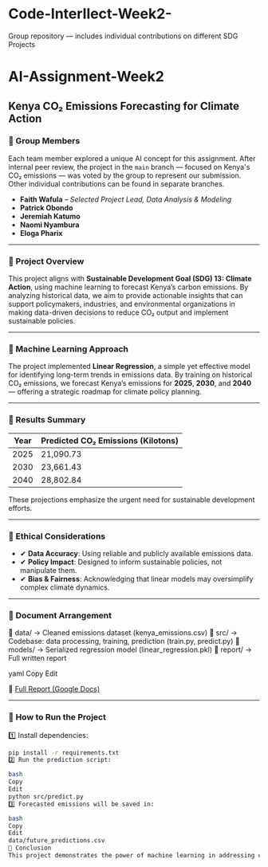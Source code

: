 # Code-Interllect-Week2-
Group repository — includes individual contributions on different SDG Projects

# AI-Assignment-Week2

## Kenya CO₂ Emissions Forecasting for Climate Action

### 👥 Group Members

Each team member explored a unique AI concept for this assignment. After internal peer review, the project in the `main` branch — focused on Kenya's CO₂ emissions — was voted by the group to represent our submission. Other individual contributions can be found in separate branches.

- **Faith Wafula** – *Selected Project Lead, Data Analysis & Modeling*
- **Patrick Obondo** 
- **Jeremiah Katumo** 
- **Naomi Nyambura** 
- **Eloga Pharix** 

---

### 🔹 Project Overview

This project aligns with **Sustainable Development Goal (SDG) 13: Climate Action**, using machine learning to forecast Kenya’s carbon emissions. By analyzing historical data, we aim to provide actionable insights that can support policymakers, industries, and environmental organizations in making data-driven decisions to reduce CO₂ output and implement sustainable policies.

---

### 🔹 Machine Learning Approach

The project implemented **Linear Regression**, a simple yet effective model for identifying long-term trends in emissions data. By training on historical CO₂ emissions, we forecast Kenya’s emissions for **2025**, **2030**, and **2040** — offering a strategic roadmap for climate policy planning.

---

### 🔹 Results Summary

| Year  | Predicted CO₂ Emissions (Kilotons) |
|-------|------------------------------------|
| 2025  | 21,090.73                          |
| 2030  | 23,661.43                          |
| 2040  | 28,802.84                          |

These projections emphasize the urgent need for sustainable development efforts.

---

### 🔹 Ethical Considerations

- ✔ **Data Accuracy**: Using reliable and publicly available emissions data.
- ✔ **Policy Impact**: Designed to inform sustainable policies, not manipulate them.
- ✔ **Bias & Fairness**: Acknowledging that linear models may oversimplify complex climate dynamics.

---

### 🔹 Document Arrangement

📂 data/ → Cleaned emissions dataset (kenya_emissions.csv)
📂 src/ → Codebase: data processing, training, prediction (train.py, predict.py)
📂 models/ → Serialized regression model (linear_regression.pkl)
📂 report/ → Full written report

yaml
Copy
Edit

📄 [Full Report (Google Docs)]( https://docs.google.com/document/d/1qlCjOBYlBZ10DlbCNMNSGRjxDrqul99hMeofAPtLxgM/edit?usp=sharing )

---

### 🔹 How to Run the Project

1️⃣ Install dependencies:
```bash
pip install -r requirements.txt
2️⃣ Run the prediction script:

bash
Copy
Edit
python src/predict.py
3️⃣ Forecasted emissions will be saved in:

bash
Copy
Edit
data/future_predictions.csv
🔹 Conclusion
This project demonstrates the power of machine learning in addressing climate challenges by providing a predictive view of CO₂ emissions. Future iterations may integrate more advanced time series models (e.g.,ARIMA,LSTM) and broader environmental data. Our goal is to continue building tools that guide informed and sustainable decision-making in Kenya and beyond.







